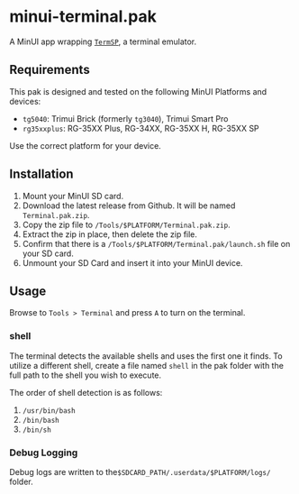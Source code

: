 # minui-terminal.pak

A MinUI app wrapping [`TermSP`](https://github.com/Nevrdid/TermSP), a terminal emulator.

## Requirements

This pak is designed and tested on the following MinUI Platforms and devices:

- `tg5040`: Trimui Brick (formerly `tg3040`), Trimui Smart Pro
- `rg35xxplus`: RG-35XX Plus, RG-34XX, RG-35XX H, RG-35XX SP

Use the correct platform for your device.

## Installation

1. Mount your MinUI SD card.
2. Download the latest release from Github. It will be named `Terminal.pak.zip`.
3. Copy the zip file to `/Tools/$PLATFORM/Terminal.pak.zip`.
4. Extract the zip in place, then delete the zip file.
5. Confirm that there is a `/Tools/$PLATFORM/Terminal.pak/launch.sh` file on your SD card.
6. Unmount your SD Card and insert it into your MinUI device.

## Usage

Browse to `Tools > Terminal` and press `A` to turn on the terminal.

### shell

The terminal detects the available shells and uses the first one it finds. To utilize a different shell, create a file named `shell` in the pak folder with the full path to the shell you wish to execute.

The order of shell detection is as follows:

1. `/usr/bin/bash`
2. `/bin/bash`
3. `/bin/sh`

### Debug Logging

Debug logs are written to the`$SDCARD_PATH/.userdata/$PLATFORM/logs/` folder.

